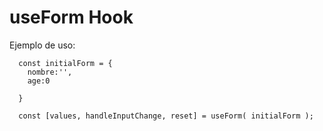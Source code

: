 
# useForm Hook

Ejemplo de uso:

```
  const initialForm = {
    nombre:'',
    age:0

  }

  const [values, handleInputChange, reset] = useForm( initialForm );
```
